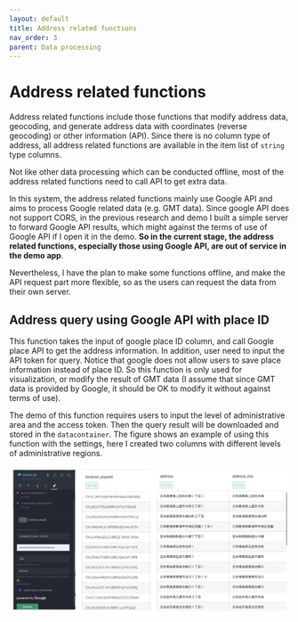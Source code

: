 ```yaml
---
layout: default
title: Address related functions
nav_order: 3 
parent: Data processing
---
```


# Address related functions

Address related functions include those functions that modify address data, geocoding, and generate address data with coordinates (reverse geocoding) or other information (API). Since there is no column type of address, all address related functions are available in the item list of `string` type columns. 

Not like other data processing which can be conducted offline, most of the address related functions need to call API to get extra data.

In this system, the address related functions mainly use Google API and aims to process Google related data (e.g. GMT data). Since google API does not support CORS, in the previous research and demo I built a simple server to forward Google API results, which might against the terms of use of Google API if I open it in the demo. **So in the current stage, the address related functions, especially those using Google API, are out of service in the demo app**. 

Nevertheless, I have the plan to make some functions offline, and make the API request part more flexible, so as the users can request the data from their own server.

## Address query using Google API with place ID

This function takes the input of google place ID column, and call Google place API to get the address information. In addition, user need to input the API token for query. Notice that google does not allow users to save place information instead of place ID. So this function is only used for visualization, or modify the result of GMT data (I assume that since GMT data is provided by Google, it should be OK to modify it without against terms of use).

The demo of this function requires users to input the level of administrative area and the access token. Then the query result will be downloaded and stored in the `datacontainer`. The figure shows an example of using this function with the settings, here I created two columns with different levels of administrative regions.

![image](../images/google-api-query-v2.png)

















